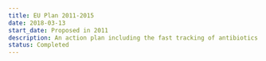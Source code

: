 ```yaml
---
title: EU Plan 2011-2015
date: 2018-03-13
start_date: Proposed in 2011
description: An action plan including the fast tracking of antibiotics.
status: Completed
---
```

